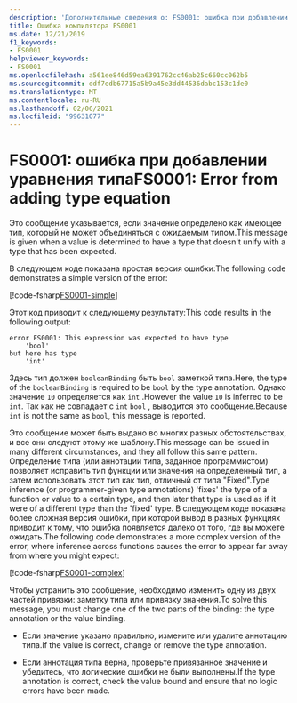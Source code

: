 ```yaml
---
description: 'Дополнительные сведения о: FS0001: ошибка при добавлении уравнения типа'
title: Ошибка компилятора FS0001
ms.date: 12/21/2019
f1_keywords:
- FS0001
helpviewer_keywords:
- FS0001
ms.openlocfilehash: a561ee846d59ea6391762cc46ab25c660cc062b5
ms.sourcegitcommit: ddf7edb67715a5b9a45e3dd44536dabc153c1de0
ms.translationtype: MT
ms.contentlocale: ru-RU
ms.lasthandoff: 02/06/2021
ms.locfileid: "99631077"
---
```

# <a name="fs0001-error-from-adding-type-equation"></a><span data-ttu-id="70e34-103">FS0001: ошибка при добавлении уравнения типа</span><span class="sxs-lookup"><span data-stu-id="70e34-103">FS0001: Error from adding type equation</span></span>

<span data-ttu-id="70e34-104">Это сообщение указывается, если значение определено как имеющее тип, который не может объединяться с ожидаемым типом.</span><span class="sxs-lookup"><span data-stu-id="70e34-104">This message is given when a value is determined to have a type that doesn't unify with a type that has been expected.</span></span>

<span data-ttu-id="70e34-105">В следующем коде показана простая версия ошибки:</span><span class="sxs-lookup"><span data-stu-id="70e34-105">The following code demonstrates a simple version of the error:</span></span>

[!code-fsharp[FS0001-simple](~/samples/snippets/fsharp/compiler-messages/fs0001.fsx#L2)]

<span data-ttu-id="70e34-106">Этот код приводит к следующему результату:</span><span class="sxs-lookup"><span data-stu-id="70e34-106">This code results in the following output:</span></span>

```text
error FS0001: This expression was expected to have type
    'bool'
but here has type
    'int'
```

<span data-ttu-id="70e34-107">Здесь тип должен `booleanBinding` быть `bool` заметкой типа.</span><span class="sxs-lookup"><span data-stu-id="70e34-107">Here, the type of the `booleanBinding` is required to be `bool` by the type annotation.</span></span> <span data-ttu-id="70e34-108">Однако значение `10` определяется как `int` .</span><span class="sxs-lookup"><span data-stu-id="70e34-108">However the value `10` is inferred to be `int`.</span></span> <span data-ttu-id="70e34-109">Так как не совпадает с `int` `bool` , выводится это сообщение.</span><span class="sxs-lookup"><span data-stu-id="70e34-109">Because `int` is not the same as `bool`, this message is reported.</span></span>

<span data-ttu-id="70e34-110">Это сообщение может быть выдано во многих разных обстоятельствах, и все они следуют этому же шаблону.</span><span class="sxs-lookup"><span data-stu-id="70e34-110">This message can be issued in many different circumstances, and they all follow this same pattern.</span></span> <span data-ttu-id="70e34-111">Определение типа (или аннотации типа, заданное программистом) позволяет исправить тип функции или значения на определенный тип, а затем использовать этот тип как тип, отличный от типа "Fixed".</span><span class="sxs-lookup"><span data-stu-id="70e34-111">Type inference (or programmer-given type annotations) 'fixes' the type of a function or value to a certain type, and then later that type is used as if it were of a different type than the 'fixed' type.</span></span>  <span data-ttu-id="70e34-112">В следующем коде показана более сложная версия ошибки, при которой вывод в разных функциях приводит к тому, что ошибка появляется далеко от того, где вы можете ожидать.</span><span class="sxs-lookup"><span data-stu-id="70e34-112">The following code demonstrates a more complex version of the error, where inference across functions causes the error to appear far away from where you might expect:</span></span>

[!code-fsharp[FS0001-complex](~/samples/snippets/fsharp/compiler-messages/fs0001.fsx#L5-L26)]

<span data-ttu-id="70e34-113">Чтобы устранить это сообщение, необходимо изменить одну из двух частей привязки: заметку типа или привязку значения.</span><span class="sxs-lookup"><span data-stu-id="70e34-113">To solve this message, you must change one of the two parts of the binding: the type annotation or the value binding.</span></span>

- <span data-ttu-id="70e34-114">Если значение указано правильно, измените или удалите аннотацию типа.</span><span class="sxs-lookup"><span data-stu-id="70e34-114">If the value is correct, change or remove the type annotation.</span></span>

- <span data-ttu-id="70e34-115">Если аннотация типа верна, проверьте привязанное значение и убедитесь, что логические ошибки не были выполнены.</span><span class="sxs-lookup"><span data-stu-id="70e34-115">If the type annotation is correct, check the value bound and ensure that no logic errors have been made.</span></span>
